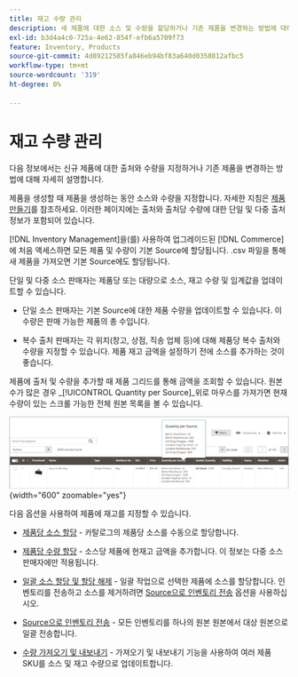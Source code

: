 ```yaml
---
title: 재고 수량 관리
description: 새 제품에 대한 소스 및 수량을 할당하거나 기존 제품을 변경하는 방법에 대해 알아봅니다.
exl-id: b3d4a4c0-725a-4e62-854f-efb6a5709f73
feature: Inventory, Products
source-git-commit: 4d89212585fa846eb94bf83a640d0358812afbc5
workflow-type: tm+mt
source-wordcount: '319'
ht-degree: 0%

---
```


# 재고 수량 관리

다음 정보에서는 신규 제품에 대한 출처와 수량을 지정하거나 기존 제품을 변경하는 방법에 대해 자세히 설명합니다.

제품을 생성할 때 제품을 생성하는 동안 소스와 수량을 지정합니다. 자세한 지침은 [제품 만들기](../catalog/product-create.md)를 참조하세요. 이러한 페이지에는 출처와 출처당 수량에 대한 단일 및 다중 출처 정보가 포함되어 있습니다.

[!DNL Inventory Management]을(를) 사용하여 업그레이드된 [!DNL Commerce]에 처음 액세스하면 모든 제품 및 수량이 기본 Source에 할당됩니다. .csv 파일을 통해 새 제품을 가져오면 기본 Source에도 할당됩니다.

단일 및 다중 소스 판매자는 제품당 또는 대량으로 소스, 재고 수량 및 임계값을 업데이트할 수 있습니다.

- 단일 소스 판매자는 기본 Source에 대한 제품 수량을 업데이트할 수 있습니다. 이 수량은 판매 가능한 제품의 총 수입니다.

- 복수 출처 판매자는 각 위치(창고, 상점, 직송 업체 등)에 대해 제품당 복수 출처와 수량을 지정할 수 있습니다. 제품 재고 금액을 설정하기 전에 소스를 추가하는 것이 좋습니다.

제품에 출처 및 수량을 추가할 때 제품 그리드를 통해 금액을 조회할 수 있습니다. 원본 수가 많은 경우 _[!UICONTROL Quantity per Source]_위로 마우스를 가져가면 현재 수량이 있는 스크롤 가능한 전체 원본 목록을 볼 수 있습니다.

![소스당 제품 수량](assets/inventory-product-quantity.png){width="600" zoomable="yes"}

다음 옵션을 사용하여 제품에 재고를 지정할 수 있습니다.

- [제품당 소스 할당](sources-assign-per-product.md) - 카탈로그의 제품당 소스를 수동으로 할당합니다.

- [제품당 수량 할당](quantities-assign-per-product.md) - 소스당 제품에 현재고 금액을 추가합니다. 이 정보는 다중 소스 판매자에만 적용됩니다.

- [일괄 소스 할당 및 할당 해제](bulk-assignment.md) - 일괄 작업으로 선택한 제품에 소스를 할당합니다. 인벤토리를 전송하고 소스를 제거하려면 [Source으로 인벤토리 전송](inventory-transfer.md) 옵션을 사용하십시오.

- [Source으로 인벤토리 전송](inventory-transfer.md) - 모든 인벤토리를 하나의 원본 원본에서 대상 원본으로 일괄 전송합니다.

- [수량 가져오기 및 내보내기](inventory-import-export.md) - 가져오기 및 내보내기 기능을 사용하여 여러 제품 SKU를 소스 및 재고 수량으로 업데이트합니다.
